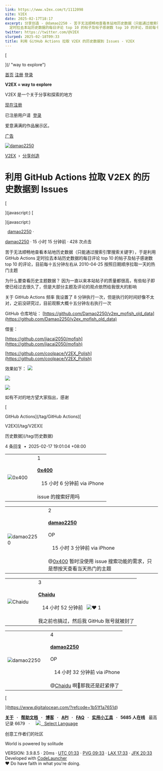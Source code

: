```yaml
---
link: https://www.v2ex.com/t/1112098
site: V2EX
date: 2025-02-17T18:17
excerpt: 分享创造 - @damao2250 - 苦于无法顺畅地查看本站地历史数据（只能通过搜索引擎搜索关键字），于是利用 GitHub Actions
  定时拉去本站历史数据的每日评论 top 10 的帖子及帖子感谢数 top 10 的评论，目前每十
twitter: https://twitter.com/@V2EX
slurped: 2025-02-18T09:33
title: 利用 GitHub Actions 拉取 V2EX 的历史数据到 Issues - V2EX
---
```

                                                

[

](/ "way to explore")

[首页](/) [注册](/signup) [登录](/signin)

**V2EX = way to explore**

V2EX 是一个关于分享和探索的地方

[现在注册](/signup)

已注册用户请  [登录](/signin)

爱意满满的作品展示区。 

[广告](/advertise)

[![damao2250](https://cdn.v2ex.com/avatar/8b50/f50e/308765_xlarge.png?m=1739785731)](/member/damao2250)

[V2EX](/)  ›  [分享创造](/go/create)

# 利用 GitHub Actions 拉取 V2EX 的历史数据到 Issues

[

](javascript:) [

](javascript:)

  [damao2250](/member/damao2250) ·

[damao2250](https://github.com/damao2250) · 15 小时 15 分钟前 · 428 次点击

苦于无法顺畅地查看本站地历史数据（只能通过搜索引擎搜索关键字），于是利用 GitHub Actions 定时拉去本站历史数据的每日评论 top 10 的帖子及帖子感谢数 top 10 的评论，目前每十五分钟左右从 2010-04-25 按照日期顺序拉取一天的热门主题

为什么要查看历史主题数据？ 因为一直以来本站帖子的质量都很高，有些帖子即使已经过去很久了，但是大部分主题及评论的观点依然给我很大的影响

关于 GitHub Actions 频率 我设置了 8 分钟执行一次，但是执行的时间好像不太对，之前没研究过，目前观察大概十五分钟左右执行一次

GitHub 仓库地址： [https://github.com/Damao2250/v2ex_mofish_old_data](https://github.com/Damao2250/v2ex_mofish_old_data)

借鉴：

[https://github.com/jiacai2050/mofish](https://github.com/jiacai2050/mofish)

[https://github.com/coolpace/V2EX_Polish](https://github.com/coolpace/V2EX_Polish)

效果如下： ![](https://s3.bmp.ovh/imgs/2025/02/17/44bdbf01d257e151.png)

![](https://s3.bmp.ovh/imgs/2025/02/17/8e35673ad22d2c1e.png)

![](https://s3.bmp.ovh/imgs/2025/02/17/547572c908004838.png)

如有不对的地方望大家指出，感谢

[

GitHub Actions](/tag/GitHub Actions)[

V2EX](/tag/V2EX)[

历史数据](/tag/历史数据)

4 条回复  **•**  2025-02-17 19:01:04 +08:00

|   |   |   |
|---|---|---|
|![0x400](https://cdn.v2ex.com/gravatar/54e7b3f1505aff532d279426e7eb23e4?s=48&d=retro)||1<br><br>**[0x400](/member/0x400)**  <br><br>   15 小时 6 分钟前 via iPhone<br><br>issue 的搜索好用吗|

|   |   |   |
|---|---|---|
|![damao2250](https://cdn.v2ex.com/avatar/8b50/f50e/308765_normal.png?m=1739785731)||2<br><br>**[damao2250](/member/damao2250)**  <br><br>OP<br><br>   15 小时 3 分钟前 via iPhone<br><br>@[0x400](/member/0x400) 暂时没使用 issue 搜索功能的需求，只是想按天查看当天热门的主题|

|   |   |   |
|---|---|---|
|![Chaidu](https://cdn.v2ex.com/gravatar/e786c3126a2181205f32e51a093d3d0c?s=48&d=retro)||3<br><br>**[Chaidu](/member/Chaidu)**  <br><br>   14 小时 52 分钟前   ![❤️](/static/img/heart_neue_red.png?v=16ec2dd0a880be6edda1e4a2e35754b3) 1<br><br>我之前也搞过，然后我 GitHub 账号就被封了|

|   |   |   |
|---|---|---|
|![damao2250](https://cdn.v2ex.com/avatar/8b50/f50e/308765_normal.png?m=1739785731)||4<br><br>**[damao2250](/member/damao2250)**  <br><br>OP<br><br>   14 小时 32 分钟前 via iPhone<br><br>@[Chaidu](/member/Chaidu) 啊🤣那我还是赶紧停了|

[

](https://www.digitalocean.com/?refcode=1b51f1a7651d)

**[关于](/about)   ·   [帮助文档](/help)   ·   [博客](https://blog.v2ex.com/)   ·   [API](/help/api)   ·   [FAQ](/faq)   ·   [实用小工具](/tools)   ·   5685 人在线**   最高记录 6679   ·     [![](/static/img/language.png?v=6a5cfa731dc71a3769f6daace6784739)   Select Language](/select/language)

创意工作者们的社区

World is powered by solitude

VERSION: 3.9.8.5 · 20ms · [UTC 01:33](/worldclock#utc) · [PVG 09:33](/worldclock#pvg) · [LAX 17:33](/worldclock#lax) · [JFK 20:33](/worldclock#jfk)  
Developed with [CodeLauncher](https://cl.v2ex.pro/)  
♥ Do have faith in what you're doing.